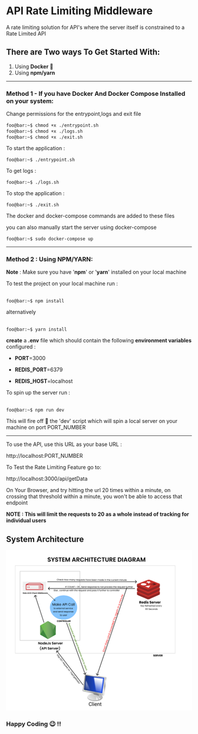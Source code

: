 # API Rate Limiting Middleware

A rate limiting solution for API's where the server itself is constrained to a Rate Limited API

## There are Two ways To Get Started With:

1.  Using **Docker** :whale:
2.  Using **npm/yarn**

<hr></hr>

### Method 1 - If you have Docker And Docker Compose Installed on your system:

Change permissions for the entrypoint,logs and exit file

```console
foo@bar:~$ chmod +x ./entrypoint.sh
foo@bar:~$ chmod +x ./logs.sh
foo@bar:~$ chmod +x ./exit.sh
```

To start the application :

```console
foo@bar:~$ ./entrypoint.sh
```

To get logs :

```console
foo@bar:~$ ./logs.sh
```

To stop the application :

```console
foo@bar:~$ ./exit.sh
```

The docker and docker-compose commands are added to these files

you can also manually start the server using docker-compose

```console
foo@bar:~$ sudo docker-compose up
```

<hr>

### Method 2 : Using NPM/YARN:

**Note** : Make sure you have '**npm**' or '**yarn**' installed on your local machine

To test the project on your local machine run :

```console

foo@bar:~$ npm install

```

alternatively

```console

foo@bar:~$ yarn install

```

**create** a **.env** file which should contain the following **environment variables** configured :

- **PORT**=3000

- **REDIS_PORT**=6379

- **REDIS_HOST**=localhost

To spin up the server run :

```console

foo@bar:~$ npm run dev

```

This will fire off :rocket: the 'dev' script which will spin a local server on your machine on port PORT_NUMBER

  <hr></hr>

To use the API, use this URL as your base URL :

http://localhost:PORT_NUMBER

To Test the Rate Limiting Feature go to:

http://localhost:3000/api/getData

On Your Browser, and try hitting the url 20 times within a minute, on crossing that threshold within a minute, you won't be able to access that endpoint

<b>NOTE : This will limit the requests to 20 as a whole instead of tracking for individual users</b>

## System Architecture

![System Architecture (can be found in root "system_architecture.png")](https://github.com/BurhanuddinMerchant/api-rate-limiter/blob/main/system_architecture.png?raw=true)

### Happy Coding :wink: !!
